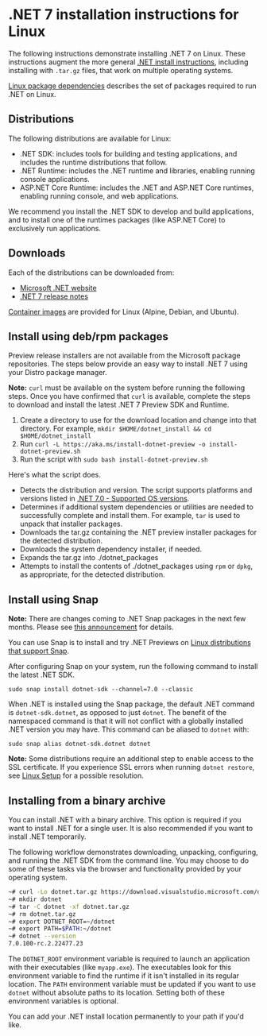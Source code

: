# .NET 7 installation instructions for Linux

The following instructions demonstrate installing .NET 7 on Linux. These instructions augment the more general [.NET install instructions](install.md), including installing with `.tar.gz` files, that work on multiple operating systems.

[Linux package dependencies](linux-packages.md) describes the set of packages required to run .NET on Linux.

## Distributions

The following distributions are available for Linux:

- .NET SDK: includes tools for building and testing applications, and includes the runtime distributions that follow.
- .NET Runtime: includes the .NET runtime and libraries, enabling running console applications.
- ASP.NET Core Runtime: includes the .NET and ASP.NET Core runtimes, enabling running console, and web applications.

We recommend you install the .NET SDK to develop and build applications, and to install one of the runtimes packages (like ASP.NET Core) to exclusively run applications.

## Downloads

Each of the distributions can be downloaded from:

- [Microsoft .NET website](https://dotnet.microsoft.com/download/dotnet/7.0)
- [.NET 7 release notes](README.md)

[Container images](https://hub.docker.com/_/microsoft-dotnet) are provided for Linux (Alpine, Debian, and Ubuntu).

## Install using deb/rpm packages

Preview release installers are not available from the Microsoft package repositories. The steps below provide an easy way to install .NET 7 using your Distro package manager.

**Note:** `curl` must be available on the system before running the following steps. Once you have confirmed that `curl` is available, complete the steps to download and install the latest .NET 7 Preview SDK and Runtime.

1. Create a directory to use for the download location and change into that directory. For example, `mkdir $HOME/dotnet_install && cd $HOME/dotnet_install`
2. Run `curl -L https://aka.ms/install-dotnet-preview -o install-dotnet-preview.sh`
3. Run the script with `sudo bash install-dotnet-preview.sh`

Here's what the script does.

- Detects the distribution and version. The script supports platforms and versions listed in [.NET 7.0 - Supported OS versions](https://github.com/dotnet/core/blob/main/release-notes/7.0/supported-os.md).
- Determines if additional system dependencies or utilities are needed to successfully complete and install them. For example, `tar` is used to unpack that installer packages.
- Downloads the tar.gz containing the .NET preview installer packages for the detected distribution.
- Downloads the system dependency installer, if needed.
- Expands the tar.gz into ./dotnet_packages
- Attempts to install the contents of ./dotnet_packages using `rpm` or `dpkg`, as appropriate, for the detected distribution.

## Install using Snap

**Note:** There are changes coming to .NET Snap packages in the next few months. Please see [this announcement](https://github.com/dotnet/announcements/issues/304) for details. 

You can use Snap is to install and try .NET Previews on [Linux distributions that support Snap](https://docs.snapcraft.io/installing-snapd/6735).

After configuring Snap on your system, run the following command to install the latest .NET SDK.

`sudo snap install dotnet-sdk --channel=7.0 --classic`

When .NET is installed using the Snap package, the default .NET command is `dotnet-sdk.dotnet`, as opposed to just `dotnet`. The benefit of the namespaced command is that it will not conflict with a globally installed .NET version you may have. This command can be aliased to `dotnet` with:

`sudo snap alias dotnet-sdk.dotnet dotnet`

**Note:** Some distributions require an additional step to enable access to the SSL certificate. If you experience SSL errors when running `dotnet restore`, see [Linux Setup](https://github.com/dotnet/core/blob/main/Documentation/linux-setup.md) for a possible resolution.

## Installing from a binary archive

You can install .NET with a binary archive. This option is required if you want to install .NET for a single user. It is also recommended if you want to install .NET temporarily.

The following workflow demonstrates downloading, unpacking, configuring, and running the .NET SDK from the command line. You may choose to do some of these tasks via the browser and functionality provided by your operating system.

```bash
~# curl -Lo dotnet.tar.gz https://download.visualstudio.microsoft.com/download/pr/f5c74056-330b-452b-915e-d98fda75024e/18076ca3b89cd362162bbd0cbf9b2ca5/dotnet-sdk-7.0.100-rc.2.22477.23-linux-x64.tar.gz
~# mkdir dotnet
~# tar -C dotnet -xf dotnet.tar.gz
~# rm dotnet.tar.gz
~# export DOTNET_ROOT=~/dotnet
~# export PATH=$PATH:~/dotnet
~# dotnet --version
7.0.100-rc.2.22477.23
```

The `DOTNET_ROOT` environment variable is required to launch an application with their executables (like `myapp.exe`). The executables look for this environment variable to find the runtime if it isn't installed in its regular location. The `PATH` environment variable must be updated if you want to use `dotnet` without absolute paths to its location. Setting both of these environment variables is optional.

You can add your .NET install location permanently to your path if you'd like.
